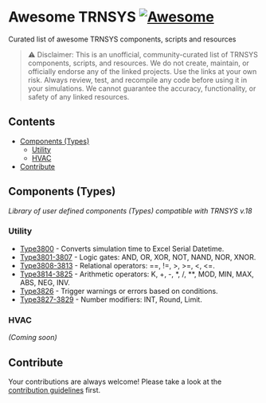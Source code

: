 # Awesome TRNSYS [![Awesome](https://awesome.re/badge.svg)](https://awesome.re)

 Curated list of awesome TRNSYS components, scripts and resources

> ⚠️ Disclaimer: This is an unofficial, community-curated list of TRNSYS components, scripts, and resources. We do not create, maintain, or officially endorse any of the linked projects. Use the links at your own risk. Always review, test, and recompile any code before using it in your simulations. We cannot guarantee the accuracy, functionality, or safety of any linked resources.

## Contents
  - [Components (Types)](#components-types)
    - [Utility](#utility)
    - [HVAC](#hvac)
  - [Contribute](#contribute)

## Components (Types)

*Library of user defined components (Types) compatible with TRNSYS v.18*

### Utility

* [Type3800](https://github.com/allachance/TRNSYS-ExcelSerialDatetime-Type3800) - Converts simulation time to Excel Serial Datetime.
* [Type3801-3807](https://github.com/allachance/TRNSYS-LogicGates-Type3801-3807) - Logic gates: AND, OR, XOR, NOT, NAND, NOR, XNOR.
* [Type3808-3813](https://github.com/allachance/TRNSYS-RelationalOperators-Type3808-3813) - Relational operators: ==, !=, >, >=, <, <=.
* [Type3814-3825](https://github.com/allachance/TRNSYS-ArithmeticOperators-Type3814-3825) - Arithmetic operators: K, +, -, *, /, **, MOD, MIN, MAX, ABS, NEG, INV.
* [Type3826](https://github.com/allachance/TRNSYS-Debug-Type3826) - Trigger warnings or errors based on conditions.
* [Type3827-3829](https://github.com/allachance/TRNSYS-NumberModifier-Type3827-3829) - Number modifiers: INT, Round, Limit.

### HVAC
*(Coming soon)*

## Contribute

Your contributions are always welcome! Please take a look at the [contribution guidelines](https://github.com/allachance/awesome-trnsys/blob/main/contributing.md) first.
